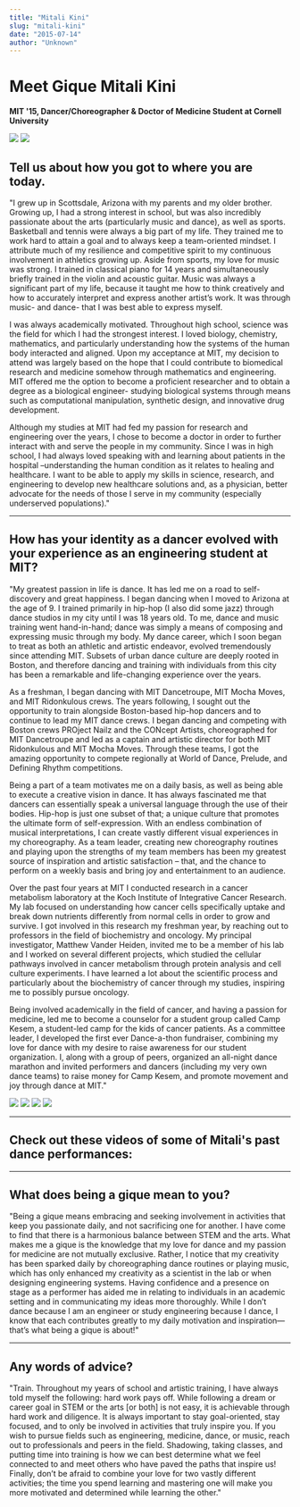 ```yaml
---
title: "Mitali Kini"
slug: "mitali-kini"
date: "2015-07-14"
author: "Unknown"
---
```


# Meet Gique **Mitali Kini**

**MIT '15, Dancer/Choreographer & Doctor of Medicine Student at Cornell University**

![](/images/general/image-asset.jpeg?format=original) ![](/images/general/image-asset.jpeg?format=original)

## Tell us about how you got to where you are today.

"I grew up in Scottsdale, Arizona with my parents and my older brother. Growing up, I had a strong interest in school, but was also incredibly passionate about the arts (particularly music and dance), as well as sports. Basketball and tennis were always a big part of my life. They trained me to work hard to attain a goal and to always keep a team-oriented mindset. I attribute much of my resilience and competitive spirit to my continuous involvement in athletics growing up. Aside from sports, my love for music was strong. I trained in classical piano for 14 years and simultaneously briefly trained in the violin and acoustic guitar. Music was always a significant part of my life, because it taught me how to think creatively and how to accurately interpret and express another artist’s work. It was through music- and dance- that I was best able to express myself.

I was always academically motivated. Throughout high school, science was the field for which I had the strongest interest. I loved biology, chemistry, mathematics, and particularly understanding how the systems of the human body interacted and aligned. Upon my acceptance at MIT, my decision to attend was largely based on the hope that I could contribute to biomedical research and medicine somehow through mathematics and engineering. MIT offered me the option to become a proficient researcher and to obtain a degree as a biological engineer- studying biological systems through means such as computational manipulation, synthetic design, and innovative drug development.

Although my studies at MIT had fed my passion for research and engineering over the years, I chose to become a doctor in order to further interact with and serve the people in my community. Since I was in high school, I had always loved speaking with and learning about patients in the hospital –understanding the human condition as it relates to healing and healthcare. I want to be able to apply my skills in science, research, and engineering to develop new healthcare solutions and, as a physician, better advocate for the needs of those I serve in my community (especially underserved populations)."

* * *

## How has your identity as a dancer evolved with your experience as an engineering student at MIT?

"My greatest passion in life is dance. It has led me on a road to self-discovery and great happiness. I began dancing when I moved to Arizona at the age of 9. I trained primarily in hip-hop (I also did some jazz) through dance studios in my city until I was 18 years old. To me, dance and music training went hand-in-hand; dance was simply a means of composing and expressing music through my body. My dance career, which I soon began to treat as both an athletic and artistic endeavor, evolved tremendously since attending MIT. Subsets of urban dance culture are deeply rooted in Boston, and therefore dancing and training with individuals from this city has been a remarkable and life-changing experience over the years.

As a freshman, I began dancing with MIT Dancetroupe, MIT Mocha Moves, and MIT Ridonkulous crews. The years following, I sought out the opportunity to train alongside Boston-based hip-hop dancers and to continue to lead my MIT dance crews. I began dancing and competing with Boston crews PROject Nailz and the CONcept Artists, choreographed for MIT Dancetroupe and led as a captain and artistic director for both MIT Ridonkulous and MIT Mocha Moves. Through these teams, I got the amazing opportunity to compete regionally at World of Dance, Prelude, and Defining Rhythm competitions.

Being a part of a team motivates me on a daily basis, as well as being able to execute a creative vision in dance. It has always fascinated me that dancers can essentially speak a universal language through the use of their bodies. Hip-hop is just one subset of that; a unique culture that promotes the ultimate form of self-expression. With an endless combination of musical interpretations, I can create vastly different visual experiences in my choreography. As a team leader, creating new choreography routines and playing upon the strengths of my team members has been my greatest source of inspiration and artistic satisfaction – that, and the chance to perform on a weekly basis and bring joy and entertainment to an audience.

Over the past four years at MIT I conducted research in a cancer metabolism laboratory at the Koch Institute of Integrative Cancer Research. My lab focused on understanding how cancer cells specifically uptake and break down nutrients differently from normal cells in order to grow and survive. I got involved in this research my freshman year, by reaching out to professors in the field of biochemistry and oncology. My principal investigator, Matthew Vander Heiden, invited me to be a member of his lab and I worked on several different projects, which studied the cellular pathways involved in cancer metabolism through protein analysis and cell culture experiments. I have learned a lot about the scientific process and particularly about the biochemistry of cancer through my studies, inspiring me to possibly pursue oncology.

Being involved academically in the field of cancer, and having a passion for medicine, led me to become a counselor for a student group called Camp Kesem, a student-led camp for the kids of cancer patients. As a committee leader, I developed the first ever Dance-a-thon fundraiser, combining my love for dance with my desire to raise awareness for our student organization. I, along with a group of peers, organized an all-night dance marathon and invited performers and dancers (including my very own dance teams) to raise money for Camp Kesem, and promote movement and joy through dance at MIT."

![](/images/general/image-asset.png?format=original) ![](/images/general/image-asset.jpeg?format=original) ![](/images/general/image-asset.jpeg?format=original) ![](/images/general/image-asset.jpeg?format=original)

* * *

## Check out these videos of some of Mitali's past dance performances:

* * *

## What does being a gique mean to you?

"Being a gique means embracing and seeking involvement in activities that keep you passionate daily, and not sacrificing one for another. I have come to find that there is a harmonious balance between STEM and the arts. What makes me a gique is the knowledge that my love for dance and my passion for medicine are not mutually exclusive. Rather, I notice that my creativity has been sparked daily by choreographing dance routines or playing music, which has only enhanced my creativity as a scientist in the lab or when designing engineering systems. Having confidence and a presence on stage as a performer has aided me in relating to individuals in an academic setting and in communicating my ideas more thoroughly. While I don’t dance because I am an engineer or study engineering because I dance, I know that each contributes greatly to my daily motivation and inspiration—that’s what being a gique is about!"

* * *

## Any words of advice?

"Train. Throughout my years of school and artistic training, I have always told myself the following: hard work pays off. While following a dream or career goal in STEM or the arts \[or both\] is not easy, it is achievable through hard work and diligence. It is always important to stay goal-oriented, stay focused, and to only be involved in activities that truly inspire you. If you wish to pursue fields such as engineering, medicine, dance, or music, reach out to professionals and peers in the field. Shadowing, taking classes, and putting time into training is how we can best determine what we feel connected to and meet others who have paved the paths that inspire us! Finally, don’t be afraid to combine your love for two vastly different activities; the time you spend learning and mastering one will make you more motivated and determined while learning the other."